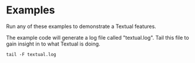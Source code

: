 # Examples

Run any of these examples to demonstrate a Textual features.

The example code will generate a log file called "textual.log". Tail this file to gain insight in to what Textual is doing.

```
tail -F textual.log
```
